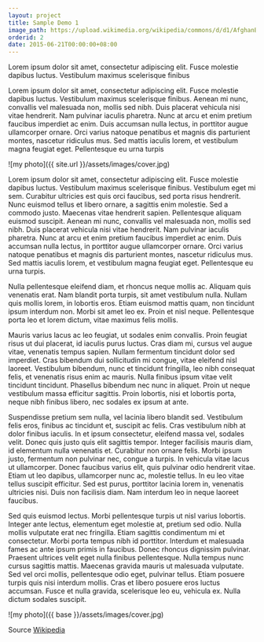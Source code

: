 ```yaml
---
layout: project
title: Sample Demo 1
image_path: https://upload.wikimedia.org/wikipedia/commons/d/d1/AfghanBiscuit.jpg
orderid: 2
date: 2015-06-21T00:00:00+08:00
---
```

Lorem ipsum dolor sit amet, consectetur adipiscing elit. Fusce molestie dapibus luctus. Vestibulum maximus scelerisque finibus
<!--more-->

Lorem ipsum dolor sit amet, consectetur adipiscing elit. Fusce molestie dapibus luctus. Vestibulum maximus scelerisque finibus. Aenean mi nunc, convallis vel malesuada non, mollis sed nibh. Duis placerat vehicula nisi vitae hendrerit. Nam pulvinar iaculis pharetra. Nunc at arcu et enim pretium faucibus imperdiet ac enim. Duis accumsan nulla lectus, in porttitor augue ullamcorper ornare. Orci varius natoque penatibus et magnis dis parturient montes, nascetur ridiculus mus. Sed mattis iaculis lorem, et vestibulum magna feugiat eget. Pellentesque eu urna turpis 

![my photo]({{ site.url }}/assets/images/cover.jpg)

Lorem ipsum dolor sit amet, consectetur adipiscing elit. Fusce molestie dapibus luctus. Vestibulum maximus scelerisque finibus. Vestibulum eget mi sem. Curabitur ultricies est quis orci faucibus, sed porta risus hendrerit. Nunc euismod tellus et libero ornare, a sagittis enim molestie. Sed a commodo justo. Maecenas vitae hendrerit sapien. Pellentesque aliquam euismod suscipit. Aenean mi nunc, convallis vel malesuada non, mollis sed nibh. Duis placerat vehicula nisi vitae hendrerit. Nam pulvinar iaculis pharetra. Nunc at arcu et enim pretium faucibus imperdiet ac enim. Duis accumsan nulla lectus, in porttitor augue ullamcorper ornare. Orci varius natoque penatibus et magnis dis parturient montes, nascetur ridiculus mus. Sed mattis iaculis lorem, et vestibulum magna feugiat eget. Pellentesque eu urna turpis.

Nulla pellentesque eleifend diam, et rhoncus neque mollis ac. Aliquam quis venenatis erat. Nam blandit porta turpis, sit amet vestibulum nulla. Nullam quis mollis lorem, in lobortis eros. Etiam euismod mattis quam, non tincidunt ipsum interdum non. Morbi sit amet leo ex. Proin et nisl neque. Pellentesque porta leo et lorem dictum, vitae maximus felis mollis.

Mauris varius lacus ac leo feugiat, ut sodales enim convallis. Proin feugiat risus ut dui placerat, id iaculis purus luctus. Cras diam mi, cursus vel augue vitae, venenatis tempus sapien. Nullam fermentum tincidunt dolor sed imperdiet. Cras bibendum dui sollicitudin mi congue, vitae eleifend nisl laoreet. Vestibulum bibendum, nunc et tincidunt fringilla, leo nibh consequat felis, et venenatis risus enim ac mauris. Nulla finibus ipsum vitae velit tincidunt tincidunt. Phasellus bibendum nec nunc in aliquet. Proin ut neque vestibulum massa efficitur sagittis. Proin lobortis, nisi et lobortis porta, neque nibh finibus libero, nec sodales ex ipsum at ante.

Suspendisse pretium sem nulla, vel lacinia libero blandit sed. Vestibulum felis eros, finibus ac tincidunt et, suscipit ac felis. Cras vestibulum nibh at dolor finibus iaculis. In et ipsum consectetur, eleifend massa vel, sodales velit. Donec quis justo quis elit sagittis tempor. Integer facilisis mauris diam, id elementum nulla venenatis et. Curabitur non ornare felis. Morbi ipsum justo, fermentum non pulvinar nec, congue a turpis. In vehicula vitae lacus ut ullamcorper. Donec faucibus varius elit, quis pulvinar odio hendrerit vitae. Etiam ut leo dapibus, ullamcorper nunc ac, molestie tellus. In eu leo vitae tellus suscipit efficitur. Sed est purus, porttitor lacinia lorem in, venenatis ultricies nisi. Duis non facilisis diam. Nam interdum leo in neque laoreet faucibus.

Sed quis euismod lectus. Morbi pellentesque turpis ut nisl varius lobortis. Integer ante lectus, elementum eget molestie at, pretium sed odio. Nulla mollis vulputate erat nec fringilla. Etiam sagittis condimentum mi et consectetur. Morbi porta tempus nibh id porttitor. Interdum et malesuada fames ac ante ipsum primis in faucibus. Donec rhoncus dignissim pulvinar. Praesent ultrices velit eget nulla finibus pellentesque. Nulla tempus nunc cursus sagittis mattis. Maecenas gravida mauris ut malesuada vulputate. Sed vel orci mollis, pellentesque odio eget, pulvinar tellus. Etiam posuere turpis quis nisi interdum mollis. Cras et libero posuere eros luctus accumsan. Fusce et nulla gravida, scelerisque leo eu, vehicula ex. Nulla dictum sodales suscipit.

![my photo]({{ base }}/assets/images/cover.jpg)

Source [Wikipedia](https://en.wikipedia.org/wiki/Afghan_biscuit)